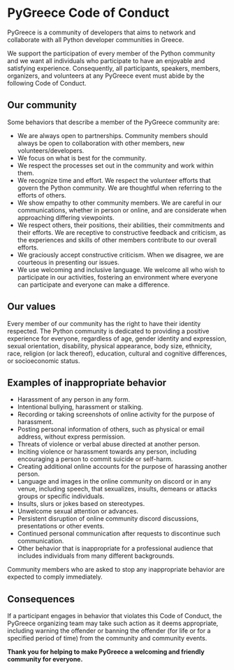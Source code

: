 # PyGreece Code of Conduct

PyGreece is a community of developers that aims to network and collaborate with all Python developer communities in Greece.

We support the participation of every member of the Python community and we want all individuals who participate to have an enjoyable and satisfying experience. Consequently, all participants, speakers, members, organizers, and volunteers at any PyGreece event must abide by the following Code of Conduct.

## Our community

Some behaviors that describe a member of the PyGreece community are:

- We are always open to partnerships. Community members should always be open to collaboration with other members, new volunteers/developers.
- We focus on what is best for the community.
- We respect the processes set out in the community and work within them.
- We recognize time and effort. We respect the volunteer efforts that govern the Python community. We are thoughtful when referring to the efforts of others.
- We show empathy to other community members. We are careful in our communications, whether in person or online, and are considerate when approaching differing viewpoints.
- We respect others, their positions, their abilities, their commitments and their efforts. We are receptive to constructive feedback and criticism, as the experiences and skills of other members contribute to our overall efforts.
- We graciously accept constructive criticism. When we disagree, we are courteous in presenting our issues.
- We use welcoming and inclusive language. We welcome all who wish to participate in our activities, fostering an environment where everyone can participate and everyone can make a difference.

## Our values

Every member of our community has the right to have their identity respected. The Python community is dedicated to providing a positive experience for everyone, regardless of age, gender identity and expression, sexual orientation, disability, physical appearance, body size, ethnicity, race, religion (or lack thereof), education, cultural and cognitive differences, or socioeconomic status.

## Examples of inappropriate behavior

- Harassment of any person in any form.
- Intentional bullying, harassment or stalking.
- Recording or taking screenshots of online activity for the purpose of harassment.
- Posting personal information of others, such as physical or email address, without express permission.
- Threats of violence or verbal abuse directed at another person.
- Inciting violence or harassment towards any person, including encouraging a person to commit suicide or self-harm.
- Creating additional online accounts for the purpose of harassing another person.
- Language and images in the online community on discord or in any venue, including speech, that sexualizes, insults, demeans or attacks groups or specific individuals.
- Insults, slurs or jokes based on stereotypes.
- Unwelcome sexual attention or advances.
- Persistent disruption of online community discord discussions, presentations or other events.
- Continued personal communication after requests to discontinue such communication.
- Other behavior that is inappropriate for a professional audience that includes individuals from many different backgrounds.

Community members who are asked to stop any inappropriate behavior are expected to comply immediately.

## Consequences

If a participant engages in behavior that violates this Code of Conduct, the PyGreece organizing team may take such action as it deems appropriate, including warning the offender or banning the offender (for life or for a specified period of time) from the community and community events.

**Thank you for helping to make PyGreece a welcoming and friendly community for everyone.**
